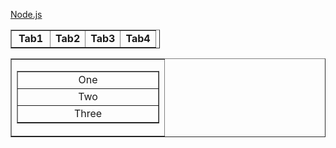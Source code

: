 [Node.js](https://nodejs.org/)

<head runat="server">  
<title></title>  
<script language="javascript" type="text/javascript">  
  
function Show1() {  
document.getElementById('Table1').style.display = 'Block';  
document.getElementById('Table2').style.display = 'None';  
document.getElementById('Table3').style.display = 'None';  
document.getElementById('Table4').style.display = 'None';  
document.getElementById('td1').style.backgroundColor = "Red";  
document.getElementById('td1').style.color = "White";  
  
}  
function Show2() {  
document.getElementById('Table1').style.display = 'None';  
document.getElementById('Table2').style.display = 'Block';  
document.getElementById('Table3').style.display = 'None';  
document.getElementById('Table4').style.display = 'None';  
document.getElementById('td2').style.backgroundColor = "Red";  
document.getElementById('td2').style.color = "White";  
  
}  
  
function Show4() {  
document.getElementById('Table1').style.display = 'None';  
document.getElementById('Table4').style.display = 'Block';  
document.getElementById('Table3').style.display = 'None';  
document.getElementById('Table2').style.display = 'None';  
document.getElementById('td4').style.backgroundColor = "Red";  
document.getElementById('td4').style.color = "White";  
  
}  
  
function Show3() {  
document.getElementById('Table1').style.display = 'None';  
document.getElementById('Table3').style.display = 'Block';  
document.getElementById('Table2').style.display = 'None';  
document.getElementById('Table4').style.display = 'None';  
document.getElementById('td3').style.backgroundColor = "Red";  
document.getElementById('td3').style.color = "White";  
  
}  
function Hide1() {  
document.getElementById('td1').style.backgroundColor = "White";  
document.getElementById('td1').style.color = "Black";  
  
}  
function Hide2() {  
document.getElementById('td2').style.backgroundColor = "White";  
document.getElementById('td2').style.color = "Black";  
  
}  
function Hide3() {  
document.getElementById('td3').style.backgroundColor = "White";  
document.getElementById('td3').style.color = "Black";  
  
}  
function Hide4() {  
document.getElementById('td4').style.backgroundColor = "White";  
document.getElementById('td4').style.color = "Black";  
  
}  
</script>  
<style type="text/css">  
.style1  
{  
width: 45px;  
text-align: center;  
font-weight: bold;  
}  
.style2  
{  
width: 228px;  
}  
.style3  
{  
text-align: center;  
font-weight: bold;  
}  
.style4  
{  
width: 232px;  
text-align: center;  
}  
.style5  
{  
width: 90px;  
text-align: center;  
}  
</style>  
</head>  
<body>  
<form id="form1" runat="server">  
<div>  
<table style="width: 239px" border="1">  
<tr>  
<td id="td1" onmouseover="Show1()"  onmouseout ="Hide1()" class="style1">Tab1</td>  
<td id="td2" onmouseover="Show2()" onmouseout ="Hide2()" style="text-align: center"><b>Tab2</b></td>  
<td  id="td3" onmouseover="Show3()" onmouseout ="Hide3()" class="style3">Tab3</td>  
<td   id="td4" onmouseover="Show4()" onmouseout ="Hide4()" style="text-align: center"><b>Tab4</b></td>  
</tr>  
</table>  
<table border="1">  
<tr>  
  
<td class="style2">  
<table id="Table1" border="1" >  
<tr><td class="style4">One</td></tr>  
<tr><td class="style4">Two</td></tr>  
<tr><td class="style4">Three</td></tr>  
</table>  
<table id="Table2" border="1" style="display:none;" >  
<tr><td class="style4"><a href="http://www.yahoo.com">Yahoo</a></td></tr>  
<tr><td class="style4"><a href="http://www.Google.com">Google</a></td></tr>  
  
</table>  
<table id="Table3" border="1" style="display:none;" >  
<tr><td class="style5">  
<img alt="" src="Image/168241_1780007696922_1141309985_2052634_3074841_n.jpg"  
style="height: 69px; width: 84px" /></td><td class="style4">1st </td></tr>  
<tr><td class="style5">  
<img alt="" src="Image/168488_1809301029237_1141309985_2105127_5934469_n.jpg"  
style="height: 58px; width: 85px" /></td><td class="style4">2nd</td></tr>  
<tr><td class="style5">  
<img alt="" src="Image/180540_1801174706084_1141309985_2089035_3914864_n.jpg"  
style="height: 50px; width: 82px" /></td><td class="style4">3rd</td></tr>  
</table>  
<table id="Table4" border="1" style="display:none;" >  
<tr><td class="style4">First Heading</td></tr>  
<tr><td class="style4">Second Heading</td></tr>  
<tr><td class="style4">Third Heading</td></tr>  
</table>  
</td></tr>  
</table>  
</div>  
</form>  
</body>
